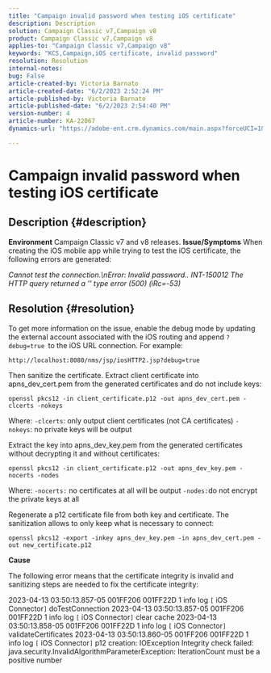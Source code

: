 ```yaml
---
title: "Campaign invalid password when testing iOS certificate"
description: Description
solution: Campaign Classic v7,Campaign v8
product: Campaign Classic v7,Campaign v8
applies-to: "Campaign Classic v7,Campaign v8"
keywords: "KCS,Campaign,iOS certificate, invalid password"
resolution: Resolution
internal-notes: 
bug: False
article-created-by: Victoria Barnato
article-created-date: "6/2/2023 2:52:24 PM"
article-published-by: Victoria Barnato
article-published-date: "6/2/2023 2:54:40 PM"
version-number: 4
article-number: KA-22067
dynamics-url: "https://adobe-ent.crm.dynamics.com/main.aspx?forceUCI=1&pagetype=entityrecord&etn=knowledgearticle&id=3b77720f-5501-ee11-8f6e-6045bd006149"

---
```

# Campaign invalid password when testing iOS certificate

## Description {#description}

<b>Environment</b>
Campaign Classic v7 and v8 releases.
<b>Issue/Symptoms</b>
When creating the iOS mobile app while trying to test the iOS certificate, the following errors are generated:

*Cannot test the connection.\nError: Invalid password.. INT-150012 The HTTP query returned a '' type error (500) (iRc=-53)*


## Resolution {#resolution}


To get more information on the issue, enable the debug mode by updating the external account associated with the iOS routing and append `?debug=true `to the iOS URL connection. For example:

`http://localhost:8080/nms/jsp/iosHTTP2.jsp?debug=true`

Then sanitize the certificate. Extract client certificate into apns_dev_cert.pem from the generated certificates and do not include keys:

`openssl pkcs12 -in client_certificate.p12 -out apns_dev_cert.pem -clcerts -nokeys`

 Where:
`-clcerts`: only output client certificates (not CA certificates)
`-nokeys`: no private keys will be output

 Extract the key into apns_dev_key.pem from the generated certificates without decrypting it and without certificates:

`openssl pkcs12 -in client_certificate.p12 -out apns_dev_key.pem -nocerts -nodes`

 Where:
`-nocerts:` no certificates at all will be output
`-nodes:`do not encrypt the private keys at all

 Regenerate a p12 certificate file from both key and certificate. The sanitization allows to only keep what is necessary to connect: 

`openssl pkcs12 -export -inkey apns_dev_key.pem -in apns_dev_cert.pem -out new_certificate.p12`

<b>Cause</b>

The following error means that the certificate integrity is invalid and sanitizing steps are needed to fix the certificate integrity:

 2023-04-13 03:50:13.857-05 001FF206 001FF22D 1 info log `[` iOS Connector`]`  doTestConnection
 2023-04-13 03:50:13.857-05 001FF206 001FF22D 1 info log `[` iOS Connector`]`  clear cache
 2023-04-13 03:50:13.858-05 001FF206 001FF22D 1 info log `[` iOS Connector`]`  validateCertificates
 2023-04-13 03:50:13.860-05 001FF206 001FF22D 1 info log `[` iOS Connector`]`  p12 creation: IOException Integrity check failed: java.security.InvalidAlgorithmParameterException: IterationCount must be a positive number
